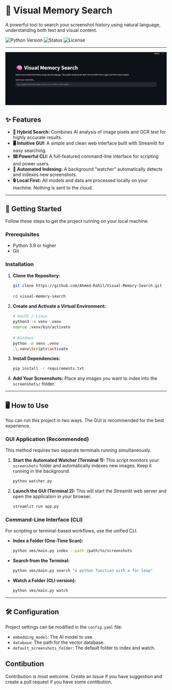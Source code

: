 # 🧠 Visual Memory Search

A powerful tool to search your screenshot history using natural language, understanding both text and visual content.

![Python Version](https://img.shields.io/badge/python-3.9%2B-blue)
![Status](https://img.shields.io/badge/status-stable-green)
![License](https://img.shields.io/badge/license-MIT-lightgrey)

---

<p align="center">
  <img src="file\image.png" alt="Visual Memory Search GUI" width="800"/>
</p>

## ✨ Features

- **🧠 Hybrid Search:** Combines AI analysis of image pixels and OCR text for highly accurate results.
- **🖥️ Intuitive GUI:** A simple and clean web interface built with Streamlit for easy searching.
- **⌨️ Powerful CLI:** A full-featured command-line interface for scripting and power users.
- **🤖 Automated Indexing:** A background "watcher" automatically detects and indexes new screenshots.
- **🔒 Local First:** All models and data are processed locally on your machine. Nothing is sent to the cloud.

---

## 🚀 Getting Started

Follow these steps to get the project running on your local machine.

### Prerequisites

- Python 3.9 or higher
- Git

### Installation

1.  **Clone the Repository:**

    ```bash
    git clone https://github.com/Ahmed-Rahil/Visual-Memory-Search.git

    cd visual-memory-search
    ```

2.  **Create and Activate a Virtual Environment:**

    ```bash
    # macOS / Linux
    python3 -m venv .venv
    source .venv/bin/activate

    # Windows
    python -m venv .venv
    .\.venv\Scripts\activate
    ```

3.  **Install Dependencies:**

    ```bash
    pip install -r requirements.txt
    ```

4.  **Add Your Screenshots:**
    Place any images you want to index into the `screenshots/` folder.

---

## 🖥️ How to Use

You can run this project in two ways. The GUI is recommended for the best experience.

### GUI Application (Recommended)

This method requires two separate terminals running simultaneously.

1.  **Start the Automated Watcher (Terminal 1):**
    This script monitors your `screenshots` folder and automatically indexes new images. Keep it running in the background.

    ```bash
    python watcher.py
    ```

2.  **Launch the GUI (Terminal 2):**
    This will start the Streamlit web server and open the application in your browser.
    ```bash
    streamlit run app.py
    ```

### Command-Line Interface (CLI)

For scripting or terminal-based workflows, use the unified CLI.

- **Index a Folder (One-Time Scan):**

  ```bash
  python vms/main.py index --path /path/to/screenshots
  ```

- **Search from the Terminal:**

  ```bash
  python vms/main.py search "a python function with a for loop"
  ```

- **Watch a Folder (CLI version):**
  ```bash
  python vms/main.py watch
  ```

---

## 🛠️ Configuration

Project settings can be modified in the `config.yaml` file:

- `embedding_model`: The AI model to use.
- `database`: The path for the vector database.
- `default_screenshots_folder`: The default folder to index and watch.

## Contibution

Contribution is most welcome. Create an Issue if you have suggestion and create a pull request if you have some contibution.
